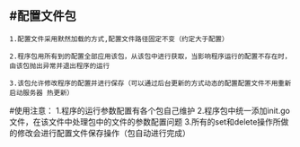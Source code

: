 #配置文件包
---

	1.配置文件采用默然加载的方式,配置文件路径固定不变（约定大于配置）

	2.程序包用所有到的配置全部应用该包，从该包中进行获取，当影响程序运行的配置不存在时，由该包抛出异常并退出程序的运行

	3.该包允许修改程序的配置并进行保存（可以通过后台更新的方式动态的配置配置文件不用重新启动服务器 热更新）

#使用注意：
	1.程序的运行参数配置有各个包自己维护
	2.程序包中统一添加init.go文件，在该文件中处理包中的文件的参数配置问题
	3.所有的set和delete操作所做的修改会进行配置文件保存操作（包自动进行完成）